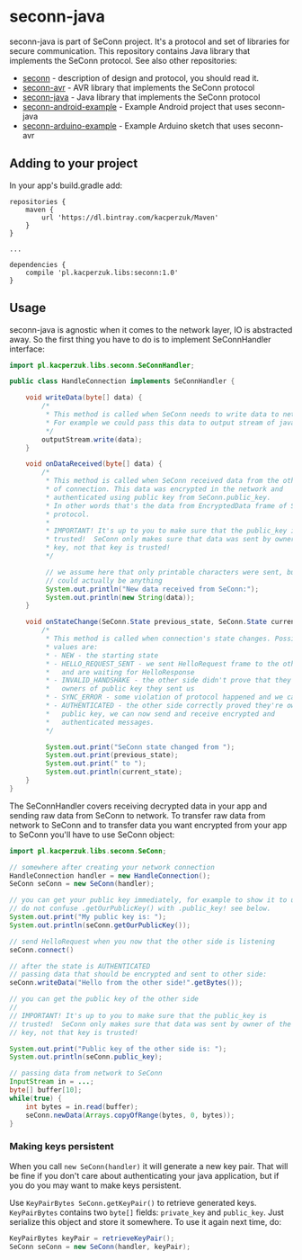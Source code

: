 seconn-java
===========

seconn-java is part of SeConn project. It's a protocol and set of libraries for secure communication. This repository contains Java library that implements the SeConn protocol. See also other repositories:

* [seconn](https://github.com/kacperzuk/seconn) - description of design and protocol, you should read it.
* [seconn-avr](https://github.com/kacperzuk/seconn-avr) - AVR library that implements the SeConn protocol
* [seconn-java](https://github.com/kacperzuk/seconn-java) - Java library that implements the SeConn protocol
* [seconn-android-example](https://github.com/kacperzuk/seconn-android-example) - Example Android project that uses seconn-java
* [seconn-arduino-example](https://github.com/kacperzuk/seconn-arduino-example) - Example Arduino sketch that uses seconn-avr

Adding to your project
----------------------

In your app's build.gradle add:

```
repositories {
    maven {
        url 'https://dl.bintray.com/kacperzuk/Maven'
    }
}

...

dependencies {
    compile 'pl.kacperzuk.libs:seconn:1.0'
}
```

Usage
-----

seconn-java is agnostic when it comes to the network layer, IO is abstracted away. So the first thing you have to do is to implement SeConnHandler interface:

```java
import pl.kacperzuk.libs.seconn.SeConnHandler;

public class HandleConnection implements SeConnHandler {

    void writeData(byte[] data) {
        /*
         * This method is called when SeConn needs to write data to network.
         * For example we could pass this data to output stream of java.net.Socket
         */
        outputStream.write(data);
    }

    void onDataReceived(byte[] data) {
        /*
         * This method is called when SeConn received data from the other side
         * of connection. This data was encrypted in the network and
         * authenticated using public key from SeConn.public_key.
         * In other words that's the data from EncryptedData frame of SeConn
         * protocol.
         *
         * IMPORTANT! It's up to you to make sure that the public_key is
         * trusted!  SeConn only makes sure that data was sent by owner of the
         * key, not that key is trusted!
         */

         // we assume here that only printable characters were sent, but that
         // could actually be anything
         System.out.println("New data received from SeConn:");
         System.out.println(new String(data));
    }

    void onStateChange(SeConn.State previous_state, SeConn.State current_state) {
        /*
         * This method is called when connection's state changes. Possible
         * values are:
         * - NEW - the starting state
         * - HELLO_REQUEST_SENT - we sent HelloRequest frame to the other end
         *   and are waiting for HelloResponse
         * - INVALID_HANDSHAKE - the other side didn't prove that they're
         *   owners of public key they sent us
         * - SYNC_ERROR - some violation of protocol happened and we can't recover
         * - AUTHENTICATED - the other side correctly proved they're owners of
         *   public key, we can now send and receive encrypted and
         *   authenticated messages.
         */

         System.out.print("SeConn state changed from ");
         System.out.print(previous_state);
         System.out.print(" to ");
         System.out.println(current_state);
    }
}
```

The SeConnHandler covers receiving decrypted data in your app and sending raw data from SeConn to network. To transfer raw data from network to SeConn and to transfer data you want encrypted from your app to SeConn you'll have to use SeConn object:

```java
import pl.kacperzuk.libs.seconn.SeConn;

// somewhere after creating your network connection
HandleConnection handler = new HandleConnection();
SeConn seConn = new SeConn(handler);

// you can get your public key immediately, for example to show it to user for verificateion
// do not confuse .getOurPublicKey() with .public_key! see below.
System.out.print("My public key is: ");
System.out.println(seConn.getOurPublicKey());

// send HelloRequest when you now that the other side is listening
seConn.connect()

// after the state is AUTHENTICATED
// passing data that should be encrypted and sent to other side:
seConn.writeData("Hello from the other side!".getBytes());

// you can get the public key of the other side
//
// IMPORTANT! It's up to you to make sure that the public_key is
// trusted!  SeConn only makes sure that data was sent by owner of the
// key, not that key is trusted!

System.out.print("Public key of the other side is: ");
System.out.println(seConn.public_key);

// passing data from network to SeConn
InputStream in = ...;
byte[] buffer[10];
while(true) {
    int bytes = in.read(buffer);
    seConn.newData(Arrays.copyOfRange(bytes, 0, bytes));
}
```

### Making keys persistent

When you call `new SeConn(handler)` it will generate a new key pair. That will be fine if you don't care about authenticating your java application, but if you do you may want to make keys persistent.

Use `KeyPairBytes SeConn.getKeyPair()` to retrieve generated keys. `KeyPairBytes` contains two `byte[]` fields: `private_key` and `public_key`. Just serialize this object and store it somewhere. To use it again next time, do:

```java
KeyPairBytes keyPair = retrieveKeyPair();
SeConn seConn = new SeConn(handler, keyPair);
```
